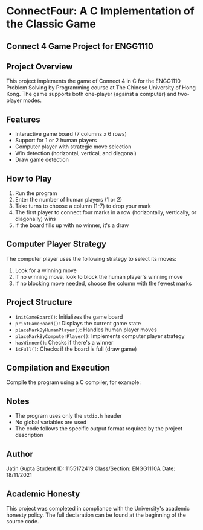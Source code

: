 # ConnectFour: A C Implementation of the Classic Game

## Connect 4 Game Project for ENGG1110

## Project Overview
This project implements the game of Connect 4 in C for the ENGG1110 Problem Solving by Programming course at The Chinese University of Hong Kong. The game supports both one-player (against a computer) and two-player modes.

## Features
- Interactive game board (7 columns x 6 rows)
- Support for 1 or 2 human players
- Computer player with strategic move selection
- Win detection (horizontal, vertical, and diagonal)
- Draw game detection

## How to Play
1. Run the program
2. Enter the number of human players (1 or 2)
3. Take turns to choose a column (1-7) to drop your mark
4. The first player to connect four marks in a row (horizontally, vertically, or diagonally) wins
5. If the board fills up with no winner, it's a draw

## Computer Player Strategy
The computer player uses the following strategy to select its moves:
1. Look for a winning move
2. If no winning move, look to block the human player's winning move
3. If no blocking move needed, choose the column with the fewest marks

## Project Structure
- `initGameBoard()`: Initializes the game board
- `printGameBoard()`: Displays the current game state
- `placeMarkByHumanPlayer()`: Handles human player moves
- `placeMarkByComputerPlayer()`: Implements computer player strategy
- `hasWinner()`: Checks if there's a winner
- `isFull()`: Checks if the board is full (draw game)

## Compilation and Execution
Compile the program using a C compiler, for example:

## Notes
- The program uses only the `stdio.h` header
- No global variables are used
- The code follows the specific output format required by the project description

## Author
Jatin Gupta
Student ID: 1155172419
Class/Section: ENGG1110A
Date: 18/11/2021

## Academic Honesty
This project was completed in compliance with the University's academic honesty policy. The full declaration can be found at the beginning of the source code.